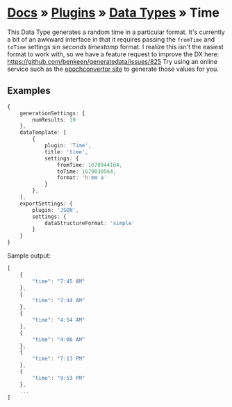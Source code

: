 # [Docs](../../../../../docs/README.md) &raquo; [Plugins](../../README.md) &raquo; [Data Types](../README.md) &raquo; Time

This Data Type generates a random time in a particular format. It's currently a bit of an awkward interface in that it 
requires passing the `fromTime` and `toTime` settings sin _seconds timestamp_ format. I realize this isn't the
easiest format to work with, so we have a feature request to improve the DX here: https://github.com/benkeen/generatedata/issues/825
Try using an online service such as the [epochconvertor site](https://www.epochconverter.com/) to generate those values for you.


## Examples

```typescript
{
    generationSettings: {
        numResults: 10
    },
    dataTemplate: [
        {
            plugin: 'Time',
            title: 'time',
            settings: {
                fromTime: 1678944164,
                toTime: 1679030564,
                format: 'h:mm a'
            }
        },
    ],
    exportSettings: {
        plugin: 'JSON',
        settings: {
            dataStructureFormat: 'simple'
        }
    }
}
```

Sample output: 

```typescript
[
    {
        "time": "7:45 AM"
    },
    {
        "time": "7:44 AM"
    },
    {
        "time": "4:54 AM"
    },
    {
        "time": "4:06 AM"
    },
    {
        "time": "7:13 PM"
    },
    {
        "time": "9:53 PM"
    },
    ...
]
```
